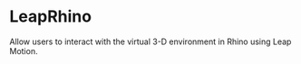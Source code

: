 LeapRhino
=========

Allow users to interact with the virtual 3-D environment in Rhino using Leap Motion.

